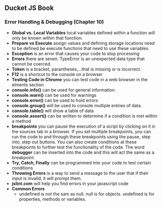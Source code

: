## Ducket JS Book
### Error Handling & Debugging (Chapter 10)
 - __Global vs. Local Variables__ local variables defined within a function will only be known within that function.
 - __Prepare vs Execute__ assign values and defining storage locations need to be defined be execute functions that need to use these variables.
 - __Exception__ is an error that causes your code to stop processing
 - __Errors__ there are seven. TypeError is an unexpected data type that cannot be coerced. 
 - __Token__ is a bracket, parantheses,...that is missing or is incorrect.
 - __F12__ is a shortcut to the console on a browser
 - __Testing Code in Chrome__ you can test code in a web browser in the elments section
 - __console.info()__ can be used for general information.
 - __console.warn()__ can be used for warnings
 - __console.error()__ can be used to hold errors
 - __console.group()__ will be used to console multiple entries of data.
 - __console.table()__ will show a table of data
 - __console.assert()__ can be written to determine if a condition is met within a method
 - __breakpoints__ you can pause the execution of a script by clicking on it in the sources tab in a browser. If you set multiple breakpoints, you can run the code to and through these breakpoints using the pause, step into, step out buttons. You can also create conditions at these breakpoints to further test the functionality of the code. The word __debugger__ can be inserted into the code and this will act the same as a breakpoint.
 - __Try, Catch, Finally__ can be programmed into your code to test certain conditions
 - __Throwing Errors__ is a way to send a message to the user that if their input is invalid, it will prompt them.
 - __jslint.com__ will help you find errors in your javascript code
 - __Common Errors__
    - undefined is not the sam as null. null is for objects. undefined is for properties, methods or variables.